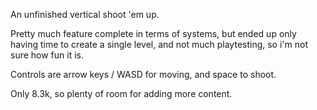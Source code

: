 An unfinished vertical shoot 'em up.

Pretty much feature complete in terms of systems, but ended up only having time to create a single level, and not much playtesting, so i'm not sure how fun it is.

Controls are arrow keys / WASD for moving, and space to shoot.

Only 8.3k, so plenty of room for adding more content.